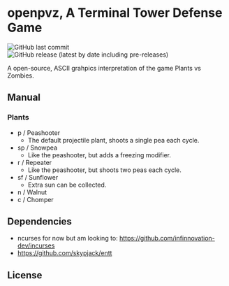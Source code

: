 # openpvz, A Terminal Tower Defense Game

![GitHub last commit](https://img.shields.io/github/last-commit/hew02/openpvz)
![GitHub release (latest by date including pre-releases)](https://img.shields.io/github/v/release/hew02/openpvz?include_prereleases)

A open-source, ASCII grahpics interpretation of the game Plants vs Zombies. 

## Manual

### Plants

+ p / Peashooter
  - The default projectile plant, shoots a single pea each cycle.
+ sp / Snowpea
  - Like the peashooter, but adds a freezing modifier.
+ r / Repeater
  - Like the peashooter, but shoots two peas each cycle.
+ sf / Sunflower
  - Extra sun can be collected.
+ n / Walnut
+ c / Chomper

## Dependencies
  + ncurses for now but am looking to: https://github.com/infinnovation-dev/incurses
  + https://github.com/skypjack/entt

## License
